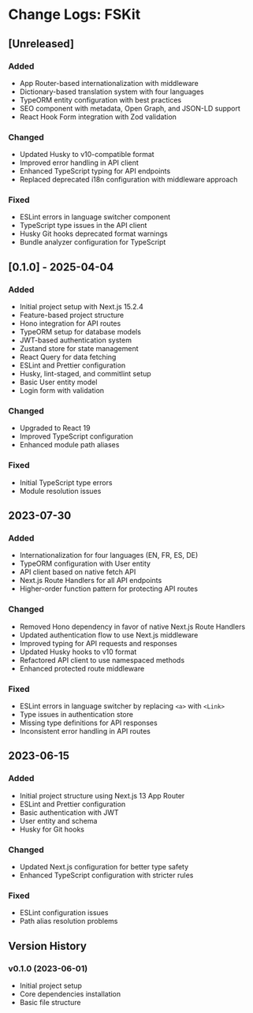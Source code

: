 # Change Logs: FSKit

## [Unreleased]

### Added

- App Router-based internationalization with middleware
- Dictionary-based translation system with four languages
- TypeORM entity configuration with best practices
- SEO component with metadata, Open Graph, and JSON-LD support
- React Hook Form integration with Zod validation

### Changed

- Updated Husky to v10-compatible format
- Improved error handling in API client
- Enhanced TypeScript typing for API endpoints
- Replaced deprecated i18n configuration with middleware approach

### Fixed

- ESLint errors in language switcher component
- TypeScript type issues in the API client
- Husky Git hooks deprecated format warnings
- Bundle analyzer configuration for TypeScript

## [0.1.0] - 2025-04-04

### Added

- Initial project setup with Next.js 15.2.4
- Feature-based project structure
- Hono integration for API routes
- TypeORM setup for database models
- JWT-based authentication system
- Zustand store for state management
- React Query for data fetching
- ESLint and Prettier configuration
- Husky, lint-staged, and commitlint setup
- Basic User entity model
- Login form with validation

### Changed

- Upgraded to React 19
- Improved TypeScript configuration
- Enhanced module path aliases

### Fixed

- Initial TypeScript type errors
- Module resolution issues

## 2023-07-30

### Added

- Internationalization for four languages (EN, FR, ES, DE)
- TypeORM configuration with User entity
- API client based on native fetch API
- Next.js Route Handlers for all API endpoints
- Higher-order function pattern for protecting API routes

### Changed

- Removed Hono dependency in favor of native Next.js Route Handlers
- Updated authentication flow to use Next.js middleware
- Improved typing for API requests and responses
- Updated Husky hooks to v10 format
- Refactored API client to use namespaced methods
- Enhanced protected route middleware

### Fixed

- ESLint errors in language switcher by replacing `<a>` with `<Link>`
- Type issues in authentication store
- Missing type definitions for API responses
- Inconsistent error handling in API routes

## 2023-06-15

### Added

- Initial project structure using Next.js 13 App Router
- ESLint and Prettier configuration
- Basic authentication with JWT
- User entity and schema
- Husky for Git hooks

### Changed

- Updated Next.js configuration for better type safety
- Enhanced TypeScript configuration with stricter rules

### Fixed

- ESLint configuration issues
- Path alias resolution problems

## Version History

### v0.1.0 (2023-06-01)

- Initial project setup
- Core dependencies installation
- Basic file structure
